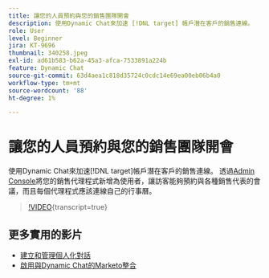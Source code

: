 ```yaml
---
title: 讓您的人員預約與您的銷售團隊開會
description: 使用Dynamic Chat來加速 [!DNL target] 帳戶潛在客戶的銷售連線。
role: User
level: Beginner
jira: KT-9696
thumbnail: 340258.jpeg
exl-id: ad61b583-b62a-45a3-afca-7533891a224b
feature: Dynamic Chat
source-git-commit: 63d4aea1c818d35724c0cdc14e69ea00eb06b4a0
workflow-type: tm+mt
source-wordcount: '88'
ht-degree: 1%

---
```


# 讓您的人員預約與您的銷售團隊開會

使用Dynamic Chat來加速[!DNL target]帳戶潛在客戶的銷售連線。 透過[Admin Console](https://adminconsole.adobe.com/)將您的銷售代理程式新增為使用者，讓訪客能夠預約與各種銷售代表的會議，而且每個代理程式應該連線自己的行事曆。

>[!VIDEO](https://video.tv.adobe.com/v/340258/?quality=12&learn=on){transcript=true}

## 更多實用的影片

* [建立和管理個人化對話](dialogue-management.md)
* [啟用與Dynamic Chat的Marketo整合](marketo-integration.md)
